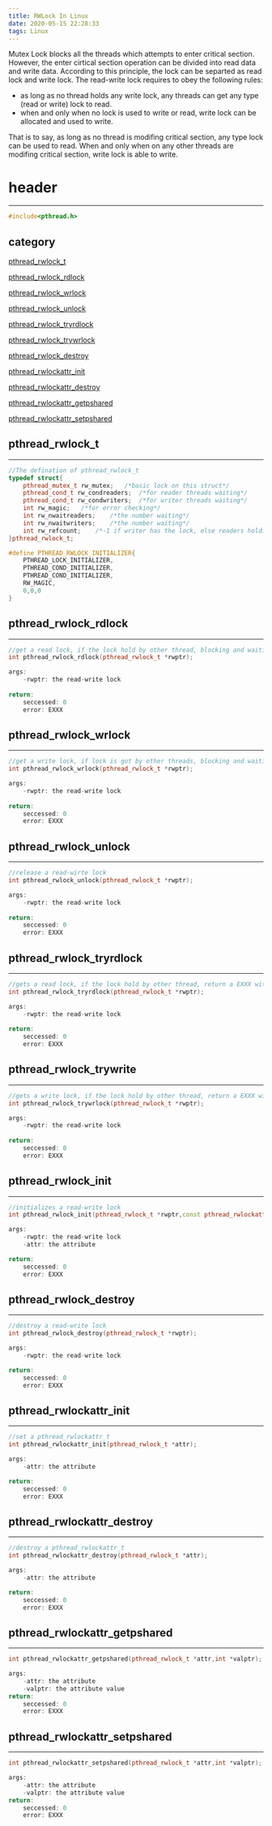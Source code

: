 ```yaml
---
title: RWLock In Linux
date: 2020-05-15 22:28:33
tags: Linux
---
```

Mutex Lock blocks all the threads which attempts to enter critical section. However, the enter cirtical section operation can be divided into read data and write data. According to this principle, the lock can be separted as read lock and write lock. The read-write lock requires to obey the following rules:

* as long as no thread holds any write lock, any threads can get any type (read or write) lock to read.
* when and only when no lock is used to write or read, write lock can be allocated and used to write.

That is to say, as long as no thread is modifing critical section, any type lock can be used to read. When and only when on any other threads are modifing critical section, write lock is able to write.
# header
---
```cpp
#include<pthread.h>
```
## category

[pthread_rwlock_t](#pthread_rwlock_t)

[pthread_rwlock_rdlock](#pthread_rwlock_rdlock)

[pthread_rwlock_wrlock](#pthread_rwlock_wrlock)

[pthread_rwlock_unlock](#pthread_rwlock_unlock)

[pthread_rwlock_tryrdlock](#pthread_rwlock_trywrlock)

[pthread_rwlock_trywrlock](#pthread_rwlock_trywrlock)

[pthread_rwlock_destroy](pthread_rwlock_destroy)

[pthread_rwlockattr_init](#pthread_rwlockattr_init)

[pthread_rwlockattr_destroy](pthread_rwlockattr_destroy)

[pthread_rwlockattr_getpshared](pthread_rwlockattr_getpshared)

[pthread_rwlockattr_setpshared](pthread_rwlockattr_setpshared)

## pthread_rwlock_t
---
```cpp
//The defination of pthread_rwlock_t
typedef struct{
    pthread_mutex_t rw_mutex;   /*basic lock on this struct*/
    pthread_cond_t rw_condreaders;  /*for reader threads waiting*/
    pthread_cond_t rw_condwriters;  /*for writer threads waiting*/
    int rw_magic;   /*for error checking*/
    int rw_nwaitreaders;    /*the number waiting*/
    int rw_nwaitwriters;    /*the number waiting*/
    int rw_refcount;    /*-1 if writer has the lock, else readers holding the lock*/
}pthread_rwlock_t;

#define PTHREAD_RWLOCK_INITIALIZER{
    PTHREAD_LOCK_INITIALIZER,
    PTHREAD_COND_INITIALIZER,
    PTHREAD_COND_INITIALIZER,
    RW_MAGIC,
    0,0,0
}
```

## pthread_rwlock_rdlock
---
```cpp
//get a read lock, if the lock hold by other thread, blocking and waiting for unlocking.
int pthread_rwlock_rdlock(pthread_rwlock_t *rwptr);

args:
    -rwptr: the read-write lock
    
return:
    seccessed: 0
    error: EXXX

```

## pthread_rwlock_wrlock
---
```cpp
//get a write lock, if lock is got by other threads, blocking and waiting for unlocking.
int pthread_rwlock_wrlock(pthread_rwlock_t *rwptr);

args:
    -rwptr: the read-write lock
    
return:
    seccessed: 0
    error: EXXX
```
## pthread_rwlock_unlock
---
```cpp
//release a read-wirte lock
int pthread_rwlock_unlock(pthread_rwlock_t *rwptr);

args:
    -rwptr: the read-write lock
    
return:
    seccessed: 0
    error: EXXX
```

## pthread_rwlock_tryrdlock
---
```cpp
//gets a read lock, if the lock hold by other thread, return a EXXX without blocking
int pthread_rwlock_tryrdlock(pthread_rwlock_t *rwptr);

args:
    -rwptr: the read-write lock
    
return:
    seccessed: 0
    error: EXXX
```

## pthread_rwlock_trywrite
---
```cpp
//gets a write lock, if the lock hold by other thread, return a EXXX without blocking
int pthread_rwlock_trywrlock(pthread_rwlock_t *rwptr);

args:
    -rwptr: the read-write lock
    
return:
    seccessed: 0
    error: EXXX
```

## pthread_rwlock_init
---
```cpp
//initializes a read-write lock
int pthread_rwlock_init(pthread_rwlock_t *rwptr,const pthread_rwlockattr_t *attr);

args:
    -rwptr: the read-write lock
    -attr: the attribute

return:
    seccessed: 0
    error: EXXX
```

## pthread_rwlock_destroy
---
```cpp
//destroy a read-write lock
int pthread_rwlock_destroy(pthread_rwlock_t *rwptr);

args:
    -rwptr: the read-write lock

return:
    seccessed: 0
    error: EXXX
```
## pthread_rwlockattr_init
---
```cpp
//set a pthread_rwlockattr_t
int pthread_rwlockattr_init(pthread_rwlock_t *attr);

args:
    -attr: the attribute

return:
    seccessed: 0
    error: EXXX
```

## pthread_rwlockattr_destroy
---
```cpp
//destroy a pthread_rwlockattr_t
int pthread_rwlockattr_destroy(pthread_rwlock_t *attr);

args:
    -attr: the attribute

return:
    seccessed: 0
    error: EXXX
```

## pthread_rwlockattr_getpshared
---
```cpp
int pthread_rwlockattr_getpshared(pthread_rwlock_t *attr,int *valptr);

args:
    -attr: the attribute
    -valptr: the attribute value
return:
    seccessed: 0
    error: EXXX
```

## pthread_rwlockattr_setpshared
---
```cpp
int pthread_rwlockattr_setpshared(pthread_rwlock_t *attr,int *valptr);

args:
    -attr: the attribute
    -valptr: the attribute value
return:
    seccessed: 0
    error: EXXX
```
